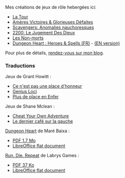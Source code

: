 Mes créations de jeux de rôle hebergées ici:

- [La Tour](latour)
- [Amères Victoires & Glorieuses Défaites](gdav)
- [Scavengers: Anomalies nauchoresques](scavengers)
- [2200: Le Jugement Des Dieux](2200_le_jugement_des_dieux)
- [Les Non-morts](LesNonMorts)
- [Dungeon Heart : Heroes & Spells (FR)](DungeonHeartHeroesAndSpells) - [(EN version)](DungeonHeartHeroesAndSpells/DungeonHeartHeroesAndSpells_en.html)
<!-- [chimera](chimera) -->
<!-- [Sous Terre](sous-terre) -->
<!-- [PorteObjectifCartes](poc/PorteObjectifCartes.html) -->
<!-- [EscapeGame](EscapeGame) -->

Pour plus de détails, [rendez-vous sur mon blog](https://chezsoi.org/lucas/blog/pages/jeux-de-role.html).


### Traductions

Jeux de Grant Howitt :

- [Ce n'est pas une place d'honneur](ce-nest-pas-une-place-dhonneur)
- [Genius Loci](genius-loci)
- [Plus de place en Enfer](plus-de-place-en-enfer)

Jeux de Shane Mclean :

- [Cheat Your Own Adventure](CheatYourOwnAdventure)
- [Le dernier café sur la gauche](LeDernierCaféSurLaGauche.html)

[Dungeon Heart](https://mare-baixa.itch.io/dungeon-heart) de Maré Baixa :

- [PDF 1.7 Mo](https://chezsoi.org/lucas/blog/images/jdr/Dungeon%20Heart%20B%26W%20v1.6%20fr.pdf)
- [LibreOffice flat document](DungeonHeartHeroesAndSpells/Dungeon%20Heart%20B%26W%20v1.6%20fr.fodg)

[Run. Die. Repeat](https://labrysgames.itch.io/run-die-repeat) de Labrys Games :

- [PDF 37 Ko](https://chezsoi.org/lucas/blog/images/jdr/RunDieRepeat-FR.pdf)
- [LibreOffice flat document](RunDieRepeat/RunDieRepeat-FR.fodt)
